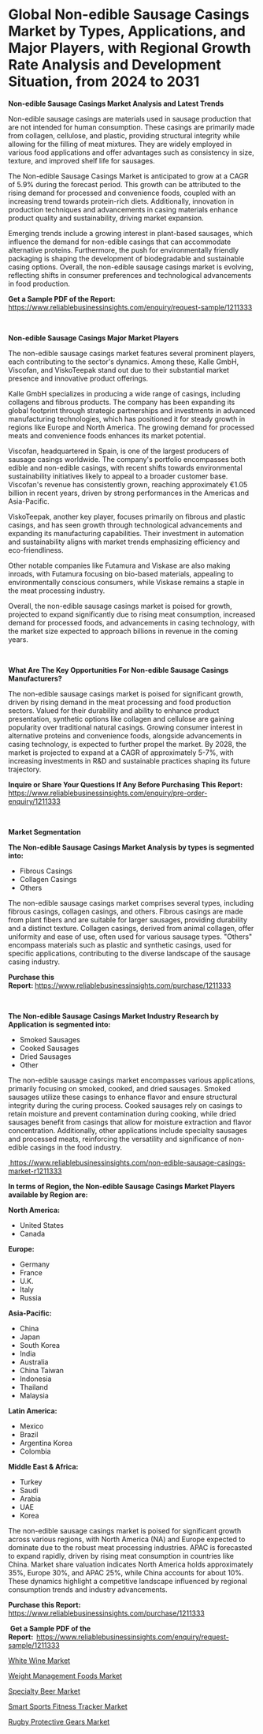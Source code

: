 <p><h1>Global Non-edible Sausage Casings Market by Types, Applications, and Major Players, with Regional Growth Rate Analysis and Development Situation, from 2024 to 2031</h1></p><p><strong>Non-edible Sausage Casings Market Analysis and Latest Trends</strong></p>
<p><p>Non-edible sausage casings are materials used in sausage production that are not intended for human consumption. These casings are primarily made from collagen, cellulose, and plastic, providing structural integrity while allowing for the filling of meat mixtures. They are widely employed in various food applications and offer advantages such as consistency in size, texture, and improved shelf life for sausages.</p><p>The Non-edible Sausage Casings Market is anticipated to grow at a CAGR of 5.9% during the forecast period. This growth can be attributed to the rising demand for processed and convenience foods, coupled with an increasing trend towards protein-rich diets. Additionally, innovation in production techniques and advancements in casing materials enhance product quality and sustainability, driving market expansion. </p><p>Emerging trends include a growing interest in plant-based sausages, which influence the demand for non-edible casings that can accommodate alternative proteins. Furthermore, the push for environmentally friendly packaging is shaping the development of biodegradable and sustainable casing options. Overall, the non-edible sausage casings market is evolving, reflecting shifts in consumer preferences and technological advancements in food production.</p></p>
<p><strong>Get a Sample PDF of the Report:&nbsp;</strong> <a href="https://www.reliablebusinessinsights.com/enquiry/request-sample/1211333?utm_campaign=39&utm_medium=2&utm_source=Github&utm_content=ia&utm_term=17122024&utm_id=non-edible-sausage-casings">https://www.reliablebusinessinsights.com/enquiry/request-sample/1211333</a></p>
<p>&nbsp;</p>
<p><strong>Non-edible Sausage Casings Major Market Players</strong></p>
<p><p>The non-edible sausage casings market features several prominent players, each contributing to the sector's dynamics. Among these, Kalle GmbH, Viscofan, and ViskoTeepak stand out due to their substantial market presence and innovative product offerings.</p><p>Kalle GmbH specializes in producing a wide range of casings, including collagens and fibrous products. The company has been expanding its global footprint through strategic partnerships and investments in advanced manufacturing technologies, which has positioned it for steady growth in regions like Europe and North America. The growing demand for processed meats and convenience foods enhances its market potential.</p><p>Viscofan, headquartered in Spain, is one of the largest producers of sausage casings worldwide. The company's portfolio encompasses both edible and non-edible casings, with recent shifts towards environmental sustainability initiatives likely to appeal to a broader customer base. Viscofan's revenue has consistently grown, reaching approximately €1.05 billion in recent years, driven by strong performances in the Americas and Asia-Pacific.</p><p>ViskoTeepak, another key player, focuses primarily on fibrous and plastic casings, and has seen growth through technological advancements and expanding its manufacturing capabilities. Their investment in automation and sustainability aligns with market trends emphasizing efficiency and eco-friendliness.</p><p>Other notable companies like Futamura and Viskase are also making inroads, with Futamura focusing on bio-based materials, appealing to environmentally conscious consumers, while Viskase remains a staple in the meat processing industry.</p><p>Overall, the non-edible sausage casings market is poised for growth, projected to expand significantly due to rising meat consumption, increased demand for processed foods, and advancements in casing technology, with the market size expected to approach billions in revenue in the coming years.</p></p>
<p>&nbsp;</p>
<p><strong>What Are The Key Opportunities For Non-edible Sausage Casings Manufacturers?</strong></p>
<p><p>The non-edible sausage casings market is poised for significant growth, driven by rising demand in the meat processing and food production sectors. Valued for their durability and ability to enhance product presentation, synthetic options like collagen and cellulose are gaining popularity over traditional natural casings. Growing consumer interest in alternative proteins and convenience foods, alongside advancements in casing technology, is expected to further propel the market. By 2028, the market is projected to expand at a CAGR of approximately 5-7%, with increasing investments in R&D and sustainable practices shaping its future trajectory.</p></p>
<p><strong>Inquire or Share Your Questions If Any Before Purchasing This Report:</strong> <a href="https://www.reliablebusinessinsights.com/enquiry/pre-order-enquiry/1211333?utm_campaign=39&utm_medium=2&utm_source=Github&utm_content=ia&utm_term=17122024&utm_id=non-edible-sausage-casings">https://www.reliablebusinessinsights.com/enquiry/pre-order-enquiry/1211333</a></p>
<p>&nbsp;</p>
<p><strong>Market Segmentation</strong></p>
<p><strong>The Non-edible Sausage Casings Market Analysis by types is segmented into:</strong></p>
<p><ul><li>Fibrous Casings</li><li>Collagen Casings</li><li>Others</li></ul></p>
<p><p>The non-edible sausage casings market comprises several types, including fibrous casings, collagen casings, and others. Fibrous casings are made from plant fibers and are suitable for larger sausages, providing durability and a distinct texture. Collagen casings, derived from animal collagen, offer uniformity and ease of use, often used for various sausage types. "Others" encompass materials such as plastic and synthetic casings, used for specific applications, contributing to the diverse landscape of the sausage casing industry.</p></p>
<p><strong>Purchase this Report:&nbsp;</strong><a href="https://www.reliablebusinessinsights.com/purchase/1211333?utm_campaign=39&utm_medium=2&utm_source=Github&utm_content=ia&utm_term=17122024&utm_id=non-edible-sausage-casings">https://www.reliablebusinessinsights.com/purchase/1211333</a></p>
<p>&nbsp;</p>
<p><strong>The Non-edible Sausage Casings Market Industry Research by Application is segmented into:</strong></p>
<p><ul><li>Smoked Sausages</li><li>Cooked Sausages</li><li>Dried Sausages</li><li>Other</li></ul></p>
<p><p>The non-edible sausage casings market encompasses various applications, primarily focusing on smoked, cooked, and dried sausages. Smoked sausages utilize these casings to enhance flavor and ensure structural integrity during the curing process. Cooked sausages rely on casings to retain moisture and prevent contamination during cooking, while dried sausages benefit from casings that allow for moisture extraction and flavor concentration. Additionally, other applications include specialty sausages and processed meats, reinforcing the versatility and significance of non-edible casings in the food industry.</p></p>
<p><a href="https://www.reliablebusinessinsights.com/non-edible-sausage-casings-market-r1211333?utm_campaign=39&utm_medium=2&utm_source=Github&utm_content=ia&utm_term=17122024&utm_id=non-edible-sausage-casings">&nbsp;https://www.reliablebusinessinsights.com/non-edible-sausage-casings-market-r1211333</a></p>
<p><strong>In terms of Region, the Non-edible Sausage Casings Market Players available by Region are:</strong></p>
<p>
    <p> <strong> North America: </strong>
        <ul>
            <li>United States</li>
            <li>Canada</li>
        </ul>
        </p> 
    <p> <strong> Europe: </strong>
        <ul>
            <li>Germany</li>
            <li>France</li>
            <li>U.K.</li>
            <li>Italy</li>
            <li>Russia</li>
        </ul>
        </p> 
    <p> <strong> Asia-Pacific: </strong>
        <ul>
            <li>China</li>
            <li>Japan</li>
            <li>South Korea</li>
            <li>India</li>
            <li>Australia</li>
            <li>China Taiwan</li>
            <li>Indonesia</li>
            <li>Thailand</li>
            <li>Malaysia</li>
        </ul>
        </p> 
    <p> <strong> Latin America: </strong>
        <ul>
            <li>Mexico</li>
            <li>Brazil</li>
            <li>Argentina Korea</li>
            <li>Colombia</li>
        </ul>
        </p> 
    <p> <strong> Middle East & Africa: </strong>
        <ul>
            <li>Turkey</li>
            <li>Saudi</li>
            <li>Arabia</li>
            <li>UAE</li>
            <li>Korea</li>
        </ul>
    </p>
    </p>
<p><p>The non-edible sausage casings market is poised for significant growth across various regions, with North America (NA) and Europe expected to dominate due to the robust meat processing industries. APAC is forecasted to expand rapidly, driven by rising meat consumption in countries like China. Market share valuation indicates North America holds approximately 35%, Europe 30%, and APAC 25%, while China accounts for about 10%. These dynamics highlight a competitive landscape influenced by regional consumption trends and industry advancements.</p></p>
<p><strong>Purchase this Report: </strong><a href="https://www.reliablebusinessinsights.com/purchase/1211333?utm_campaign=39&utm_medium=2&utm_source=Github&utm_content=ia&utm_term=17122024&utm_id=non-edible-sausage-casings">https://www.reliablebusinessinsights.com/purchase/1211333</a></p>
<p>&nbsp;<strong>Get a Sample PDF of the Report:&nbsp;&nbsp;</strong><a href="https://www.reliablebusinessinsights.com/enquiry/request-sample/1211333?utm_campaign=39&utm_medium=2&utm_source=Github&utm_content=ia&utm_term=17122024&utm_id=non-edible-sausage-casings">https://www.reliablebusinessinsights.com/enquiry/request-sample/1211333</a></p>
<p><strong></strong></p>
<p><p><a href="https://www.linkedin.com/pulse/white-wine-market-size-share-analysis-growth-trends-huz8e?utm_campaign=39&utm_medium=2&utm_source=Github&utm_content=ia&utm_term=17122024&utm_id=non-edible-sausage-casings">White Wine Market</a></p><p><a href="https://www.linkedin.com/pulse/weight-management-foods-market-size-growing-144-growth-rate-ok0ff?utm_campaign=39&utm_medium=2&utm_source=Github&utm_content=ia&utm_term=17122024&utm_id=non-edible-sausage-casings">Weight Management Foods Market</a></p><p><a href="https://www.linkedin.com/pulse/marketsize2024-2031withcagrof103factorsinfluencinggrowths-sbiwf?utm_campaign=39&utm_medium=2&utm_source=Github&utm_content=ia&utm_term=17122024&utm_id=non-edible-sausage-casings">Specialty Beer Market</a></p><p><a href="https://www.linkedin.com/pulse/exploring-growth-potential-smart-sports-fitness-tracker-avuhf?utm_campaign=39&utm_medium=2&utm_source=Github&utm_content=ia&utm_term=17122024&utm_id=non-edible-sausage-casings">Smart Sports Fitness Tracker Market</a></p><p><a href="https://www.linkedin.com/pulse/rugby-protective-gears-market-study-findings-forecast-cagr-dfwwf?utm_campaign=39&utm_medium=2&utm_source=Github&utm_content=ia&utm_term=17122024&utm_id=non-edible-sausage-casings">Rugby Protective Gears Market</a></p></p>